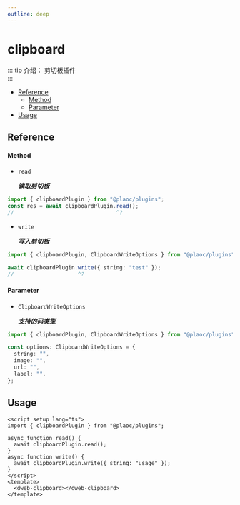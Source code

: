 ```yaml
---
outline: deep
---
```


# clipboard

<Badges name="@plaoc/plugins" />

::: tip 介绍：
剪切板插件  
:::

- [Reference](#reference)
  - [Method](#method)
  - [Parameter](#parameter)
- [Usage](#usage)

## Reference

#### Method

- `read`

  **_读取剪切板_**

```ts twoslash
import { clipboardPlugin } from "@plaoc/plugins";
const res = await clipboardPlugin.read();
//                                ^?
```

- `write`

  **_写入剪切板_**

```ts twoslash
import { clipboardPlugin, ClipboardWriteOptions } from "@plaoc/plugins";

await clipboardPlugin.write({ string: "test" });
//                    ^?
```

#### Parameter

- `ClipboardWriteOptions`

  **_支持的码类型_**

```ts twoslash
import { clipboardPlugin, ClipboardWriteOptions } from "@plaoc/plugins";

const options: ClipboardWriteOptions = {
  string: "",
  image: "",
  url: "",
  label: "",
};
```

## Usage

```vue {4,7}
<script setup lang="ts">
import { clipboardPlugin } from "@plaoc/plugins";

async function read() {
  await clipboardPlugin.read();
}
async function write() {
  await clipboardPlugin.write({ string: "usage" });
}
</script>
<template>
  <dweb-clipboard></dweb-clipboard>
</template>
```
